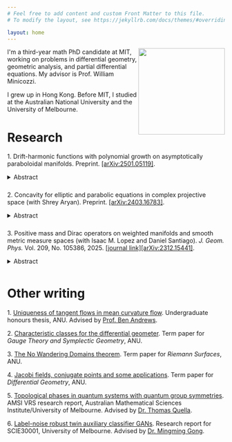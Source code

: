 ```yaml
---
# Feel free to add content and custom Front Matter to this file.
# To modify the layout, see https://jekyllrb.com/docs/themes/#overriding-theme-defaults

layout: home
---
```


<p align="center">
<img style="float: right;" src="/files/eth.JPG" width="200">
</p>

I'm a third-year math PhD candidate at MIT, working on problems in differential geometry, geometric analysis, and partial differential equations. My advisor is Prof. William Minicozzi.

I grew up in Hong Kong. Before MIT, I studied at the Australian National University and the University of Melbourne.

# Research

1\. Drift-harmonic functions with polynomial growth on asymptotically paraboloidal manifolds. Preprint. [[arXiv:2501.05119]](https://arxiv.org/abs/2501.05119).
<details><summary>Abstract</summary><h5>We construct and classify all polynomial growth solutions to certain drift-harmonic equations on complete manifolds with paraboloidal asymptotics. These encompass the natural drift-harmonic equations on certain steady gradient Ricci solitons. Specifically, we show that all drift-harmonic functions with polynomial growth asymptotically separate variables, and the dimension of the space of drift-harmonic functions with a given polynomial growth rate is finite.</h5></details>
<div style="line-height:70%;">
    <br>
</div>


2\. Concavity for elliptic and parabolic equations in complex projective space (with Shrey Aryan). Preprint. [[arXiv:2403.16783]](https://arxiv.org/abs/2403.16783).
<details><summary>Abstract</summary><h5>We establish a concavity principle for solutions to elliptic and parabolic equations on complex projective space, generalizing the results of Langford and Scheuer. To our knowledge, this is the first example of a general concavity principle outside the constant sectional curvature regime, and in particular, our result partially answers a question raised by Korevaar in 1985 regarding the concavity of solutions to elliptic equations on manifolds with non-constant sectional curvature.</h5></details>
<div style="line-height:70%;">
    <br>
</div>

3\. Positive mass and Dirac operators on weighted manifolds and smooth metric measure spaces (with Isaac M. Lopez and Daniel Santiago). <em>J. Geom. Phys.</em> Vol. 209, No. 105386, 2025. [[journal link]](https://www.sciencedirect.com/science/article/abs/pii/S0393044024002870)[[arXiv:2312.15441]](https://arxiv.org/abs/2312.15441).
<details><summary>Abstract</summary><h5>We show that the weighted positive mass theorem of Baldauf–Ozuch and Chu–Zhu is equivalent to the usual positive mass theorem under suitable regularity, and can be regarded as a positive mass theorem for smooth metric measure spaces. A stronger weighted positive mass theorem is established, unifying and generalizing their results. We also study Dirac operators on certain warped product manifolds associated to smooth metric measure spaces. Applications of this include, among others, an alternative proof for a special case of our positive mass theorem, eigenvalue bounds for the Dirac operator on closed spin manifolds, and a new way to understand the weighted Dirac operator using warped products.</h5></details>
<div style="line-height:70%;">
    <br>
</div>


# Other writing

1\. [Uniqueness of tangent flows in mean curvature flow](https://mike-law.github.io/files/ThesisMCF.pdf). Undergraduate honours thesis, ANU. Advised by [Prof. Ben Andrews](https://maths-people.anu.edu.au/~andrews/).

2\. [Characteristic classes for the differential geometer](https://mike-law.github.io/files/char_classes.pdf). Term paper for <em>Gauge Theory and Symplectic Geometry</em>, ANU.

3\. [The No Wandering Domains theorem](https://mike-law.github.io/files/NWD_Theorem.pdf). Term paper for <em>Riemann Surfaces</em>, ANU.

4\. [Jacobi fields, conjugate points and some applications](https://mike-law.github.io/files/jacobi_fields.pdf). Term paper for <em>Differential Geometry</em>, ANU.

5\. [Topological phases in quantum systems with quantum group symmetries](https://vrs.amsi.org.au/wp-content/uploads/sites/84/2021/01/law_michael_vrs-report.pdf.pdf). AMSI VRS research report, Australian Mathematical Sciences Institute/University of Melbourne. Advised by [Dr. Thomas Quella](https://sites.google.com/view/thomas-quella/home/).

6\. [Label-noise robust twin auxiliary classifier GANs](https://mike-law.github.io/files/TACGAN_with_label_noise.pdf). Research report for SCIE30001, University of Melbourne. Advised by [Dr. Mingming Gong](https://mingming-gong.github.io/index.html).